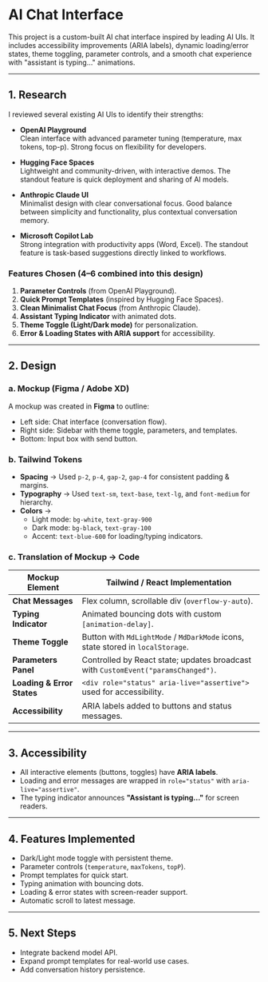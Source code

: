 # AI Chat Interface

This project is a custom-built AI chat interface inspired by leading AI UIs. It includes accessibility improvements (ARIA labels), dynamic loading/error states, theme toggling, parameter controls, and a smooth chat experience with "assistant is typing…" animations.

---

## 1. Research

I reviewed several existing AI UIs to identify their strengths:

- **OpenAI Playground**  
  Clean interface with advanced parameter tuning (temperature, max tokens, top-p). Strong focus on flexibility for developers.

- **Hugging Face Spaces**  
  Lightweight and community-driven, with interactive demos. The standout feature is quick deployment and sharing of AI models.

- **Anthropic Claude UI**  
  Minimalist design with clear conversational focus. Good balance between simplicity and functionality, plus contextual conversation memory.

- **Microsoft Copilot Lab**  
  Strong integration with productivity apps (Word, Excel). The standout feature is task-based suggestions directly linked to workflows.

### Features Chosen (4–6 combined into this design)
1. **Parameter Controls** (from OpenAI Playground).  
2. **Quick Prompt Templates** (inspired by Hugging Face Spaces).  
3. **Clean Minimalist Chat Focus** (from Anthropic Claude).  
4. **Assistant Typing Indicator** with animated dots.  
5. **Theme Toggle (Light/Dark mode)** for personalization.  
6. **Error & Loading States with ARIA support** for accessibility.

---

## 2. Design

### a. Mockup (Figma / Adobe XD)
A mockup was created in **Figma** to outline:
- Left side: Chat interface (conversation flow).
- Right side: Sidebar with theme toggle, parameters, and templates.
- Bottom: Input box with send button.

### b. Tailwind Tokens
- **Spacing** → Used `p-2`, `p-4`, `gap-2`, `gap-4` for consistent padding & margins.  
- **Typography** → Used `text-sm`, `text-base`, `text-lg`, and `font-medium` for hierarchy.  
- **Colors** → 
  - Light mode: `bg-white`, `text-gray-900`  
  - Dark mode: `bg-black`, `text-gray-100`  
  - Accent: `text-blue-600` for loading/typing indicators.

### c. Translation of Mockup → Code
| Mockup Element | Tailwind / React Implementation |
|----------------|--------------------------------|
| **Chat Messages** | Flex column, scrollable div (`overflow-y-auto`). |
| **Typing Indicator** | Animated bouncing dots with custom `[animation-delay]`. |
| **Theme Toggle** | Button with `MdLightMode` / `MdDarkMode` icons, state stored in `localStorage`. |
| **Parameters Panel** | Controlled by React state; updates broadcast with `CustomEvent("paramsChanged")`. |
| **Loading & Error States** | `<div role="status" aria-live="assertive">` used for accessibility. |
| **Accessibility** | ARIA labels added to buttons and status messages. |

---

## 3. Accessibility

- All interactive elements (buttons, toggles) have **ARIA labels**.  
- Loading and error messages are wrapped in `role="status"` with `aria-live="assertive"`.  
- The typing indicator announces **"Assistant is typing…"** for screen readers.  

---

## 4. Features Implemented
- Dark/Light mode toggle with persistent theme.  
- Parameter controls (`temperature`, `maxTokens`, `topP`).  
- Prompt templates for quick start.  
- Typing animation with bouncing dots.  
- Loading & error states with screen-reader support.  
- Automatic scroll to latest message.  

---

## 5. Next Steps
- Integrate backend model API.  
- Expand prompt templates for real-world use cases.  
- Add conversation history persistence.  